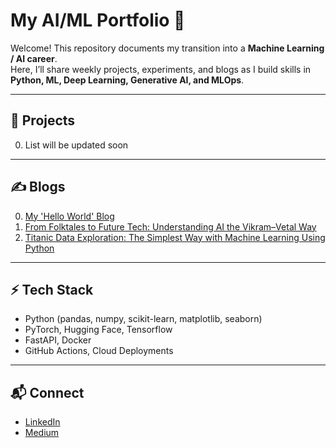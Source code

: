 # My AI/ML Portfolio 🚀

Welcome! This repository documents my transition into a **Machine Learning / AI career**.  
Here, I’ll share weekly projects, experiments, and blogs as I build skills in **Python, ML, Deep Learning, Generative AI, and MLOps**.

---

## 📂 Projects
0. List will be updated soon

---

## ✍️ Blogs
0. [My 'Hello World' Blog](https://medium.com/@aiwithaditya/understanding-ai-one-simple-story-at-a-time-d5ae679183f4)
1. [From Folktales to Future Tech: Understanding AI the Vikram–Vetal Way](https://medium.com/@aiwithaditya/from-folktales-to-future-tech-understanding-ai-the-vikram-vetal-way-0cdf6e0954fe)
2. [Titanic Data Exploration: The Simplest Way with Machine Learning Using Python](https://medium.com/@aiwithaditya/titanic-data-exploration-the-simplest-way-with-machine-learning-using-python-371311159c35) 

---

## ⚡ Tech Stack
- Python (pandas, numpy, scikit-learn, matplotlib, seaborn)
- PyTorch, Hugging Face, Tensorflow
- FastAPI, Docker
- GitHub Actions, Cloud Deployments

---

## 📬 Connect
- [LinkedIn](https://www.linkedin.com/in/aditya-narayan-mishra-9b7254188/)
- [Medium](https://medium.com/@aiwithaditya)
